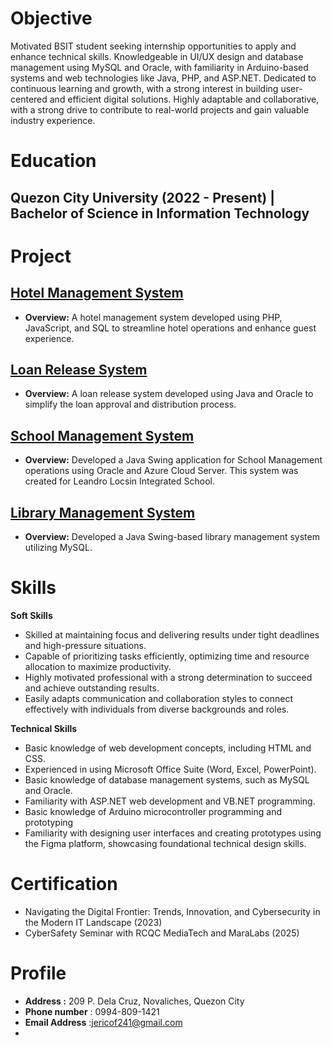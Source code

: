 # Objective
Motivated BSIT student seeking internship opportunities to apply and enhance technical skills. Knowledgeable in UI/UX design and database management using MySQL and Oracle, with familiarity in Arduino-based systems and web technologies like Java, PHP, and ASP.NET. Dedicated to continuous learning and growth, with a strong interest in building user-centered and efficient digital solutions. Highly adaptable and collaborative, with a strong drive to contribute to real-world projects and gain valuable industry experience.

# Education
## **Quezon City University (2022 - Present) | Bachelor of Science in Information Technology**
   



# Project
## **[Hotel Management System](https://www.figma.com/proto/54EzdEs1B7SHw9z8bBPIqj/IS-%7C-PF-SMDC-SYSTEM?node-id=1-2&node-type=canvas&t=BQz1Dgpeb75xfSaN-0&scaling=min-zoom&content-scaling=fixed&page-id=0%3A1)**
- **Overview:** A hotel management system developed using PHP, JavaScript, and SQL to streamline hotel operations and enhance guest experience.
  
## **[Loan Release System](https://www.figma.com/proto/seld4vqP2rFCVR94XfmuwK/Loan-Release-System?node-id=4-2&node-type=canvas&t=rwYDF6nNNp8iK9Sg-0&scaling=scale-down&content-scaling=fixed&page-id=0%3A1&starting-point-node-id=4%3A2&show-proto-sidebar=1)**
- **Overview:** A loan release system developed using Java and Oracle to simplify the loan approval and distribution process.
  
## **[School Management System](https://www.figma.com/proto/OXLWwRWi7BZxQdFXcFIOBQ/Project?node-id=194-6&p=f&t=52XPGAZv95e3HrIr-0&scaling=min-zoom&content-scaling=fixed&page-id=0%3A1)**
- **Overview:** Developed a Java Swing application for School Management operations using Oracle and Azure Cloud Server. This system was created for Leandro Locsin Integrated School.

## **[Library Management System](https://www.figma.com/proto/P1SRJ3ZXbAwMmrXtvkLlPN/SJB-LMS-PROTOTYPE?node-id=2311-833&p=f&t=dyZHJJF0oYCgTTw5-0&scaling=min-zoom&content-scaling=fixed&page-id=0%3A1)**
- **Overview:** Developed a Java Swing-based library management system utilizing MySQL.




# Skills
 **Soft Skills**
- Skilled at maintaining focus and delivering results under tight deadlines and high-pressure situations.
- Capable of prioritizing tasks efficiently, optimizing time and resource allocation to maximize productivity.
- Highly motivated professional with a strong determination to succeed and achieve outstanding results.
- Easily adapts communication and collaboration styles to connect effectively with individuals from diverse backgrounds and roles.


**Technical Skills**
- Basic knowledge of web development concepts, including HTML and CSS.
- Experienced in using Microsoft Office Suite (Word, Excel, PowerPoint).
- Basic knowledge of database management systems, such as MySQL and Oracle.
- Familiarity with ASP.NET web development and VB.NET programming.
- Basic knowledge of Arduino microcontroller programming and prototyping
- Familiarity with designing user interfaces and creating prototypes using the Figma platform, showcasing foundational technical design skills.


# Certification
- Navigating the Digital Frontier: Trends, Innovation, and Cybersecurity in the Modern IT Landscape (2023)
- CyberSafety Seminar with RCQC MediaTech and MaraLabs (2025)


# Profile
- **Address :** 209 P. Dela Cruz, Novaliches, Quezon City
- **Phone number** : 0994-809-1421
- **Email Address** :jericof241@gmail.com
- 

